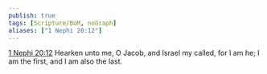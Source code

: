 ```yaml
---
publish: true
tags: [Scripture/BoM, noGraph]
aliases: ["1 Nephi 20:12"]
---
```

[1 Nephi 20:12](https://churchofjesuschrist.org/study/scriptures/bofm/1-ne/20?lang=eng&id=p12#p12) Hearken unto me, O Jacob, and Israel my called, for I am he; I am the first, and I am also the last.
